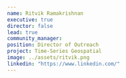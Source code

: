 ```yaml
---
name: Ritvik Ramakrishnan
executive: true
director: false
lead: true
community_manager:   
position: Director of Outreach
project: Time-Series Geospatial
image: ../assets/ritvik.png
linkedin: "https://www.linkedin.com/"
---
```

